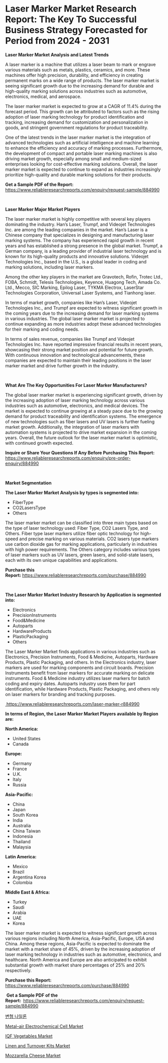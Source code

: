 <p><h1>Laser Marker Market Research Report: The Key To Successful Business Strategy Forecasted for Period from 2024 - 2031</h1></p><p><strong>Laser Marker Market Analysis and Latest Trends</strong></p>
<p><p>A laser marker is a machine that utilizes a laser beam to mark or engrave various materials such as metals, plastics, ceramics, and more. These machines offer high precision, durability, and efficiency in creating permanent marks on a wide range of products. The laser marker market is seeing significant growth due to the increasing demand for durable and high-quality marking solutions across industries such as automotive, electronics, medical, and aerospace.</p><p>The laser marker market is expected to grow at a CAGR of 11.4% during the forecast period. This growth can be attributed to factors such as the rising adoption of laser marking technology for product identification and tracking, increasing demand for customization and personalization in goods, and stringent government regulations for product traceability.</p><p>One of the latest trends in the laser marker market is the integration of advanced technologies such as artificial intelligence and machine learning to enhance the efficiency and accuracy of marking processes. Furthermore, the development of compact and portable laser marking machines is also driving market growth, especially among small and medium-sized enterprises looking for cost-effective marking solutions. Overall, the laser marker market is expected to continue to expand as industries increasingly prioritize high-quality and durable marking solutions for their products.</p></p>
<p><strong>Get a Sample PDF of the Report:&nbsp;</strong> <a href="https://www.reliableresearchreports.com/enquiry/request-sample/884990">https://www.reliableresearchreports.com/enquiry/request-sample/884990</a></p>
<p>&nbsp;</p>
<p><strong>Laser Marker Major Market Players</strong></p>
<p><p>The laser marker market is highly competitive with several key players dominating the industry. Han’s Laser, Trumpf, and Videojet Technologies Inc. are among the leading companies in the market. Han’s Laser is a Chinese company that specializes in designing and manufacturing laser marking systems. The company has experienced rapid growth in recent years and has established a strong presence in the global market. Trumpf, a German company, is a leading provider of industrial laser technology and is known for its high-quality products and innovative solutions. Videojet Technologies Inc., based in the U.S., is a global leader in coding and marking solutions, including laser markers.</p><p>Among the other key players in the market are Gravotech, Rofin, Trotec Ltd., FOBA, Schmidt, Telesis Technologies, Keyence, Huagong Tech, Amada Co. Ltd., Mecco, SIC Marking, Epilog Laser, TYKMA Electrox, LaserStar Technologies Corporation, Universal Laser Systems, and Tianhong laser.</p><p>In terms of market growth, companies like Han’s Laser, Videojet Technologies Inc., and Trumpf are expected to witness significant growth in the coming years due to the increasing demand for laser marking systems in various industries. The global laser marker market is projected to continue expanding as more industries adopt these advanced technologies for their marking and coding needs.</p><p>In terms of sales revenue, companies like Trumpf and Videojet Technologies Inc. have reported impressive financial results in recent years, showcasing their strong market position and potential for future growth. With continuous innovation and technological advancements, these companies are expected to maintain their leading positions in the laser marker market and drive further growth in the industry.</p></p>
<p>&nbsp;</p>
<p><strong>What Are The Key Opportunities For Laser Marker Manufacturers?</strong></p>
<p><p>The global laser marker market is experiencing significant growth, driven by the increasing adoption of laser marking technology across various industries such as automotive, electronics, and medical devices. The market is expected to continue growing at a steady pace due to the growing demand for product traceability and identification systems. The emergence of new technologies such as fiber lasers and UV lasers is further fueling market growth. Additionally, the integration of laser markers with automation systems is projected to drive market expansion in the coming years. Overall, the future outlook for the laser marker market is optimistic, with continued growth expected.</p></p>
<p><strong>Inquire or Share Your Questions If Any Before Purchasing This Report:</strong> <a href="https://www.reliableresearchreports.com/enquiry/pre-order-enquiry/884990">https://www.reliableresearchreports.com/enquiry/pre-order-enquiry/884990</a></p>
<p>&nbsp;</p>
<p><strong>Market Segmentation</strong></p>
<p><strong>The Laser Marker Market Analysis by types is segmented into:</strong></p>
<p><ul><li>FiberType</li><li>CO2LasersType</li><li>Others</li></ul></p>
<p><p>The laser marker market can be classified into three main types based on the type of laser technology used: Fiber Type, CO2 Lasers Type, and Others. Fiber type laser markers utilize fiber optic technology for high-speed and precise marking on various materials. CO2 lasers type markers use carbon dioxide gas for marking applications, particularly in industries with high power requirements. The Others category includes various types of laser markers such as UV lasers, green lasers, and solid-state lasers, each with its own unique capabilities and applications.</p></p>
<p><strong>Purchase this Report:&nbsp;</strong><a href="https://www.reliableresearchreports.com/purchase/884990">https://www.reliableresearchreports.com/purchase/884990</a></p>
<p>&nbsp;</p>
<p><strong>The Laser Marker Market Industry Research by Application is segmented into:</strong></p>
<p><ul><li>Electronics</li><li>PrecisionInstruments</li><li>Food&Medicine</li><li>Autoparts</li><li>HardwareProducts</li><li>PlasticPackaging</li><li>Others</li></ul></p>
<p><p>The Laser Marker Market finds applications in various industries such as Electronics, Precision Instruments, Food & Medicine, Autoparts, Hardware Products, Plastic Packaging, and others. In the Electronics industry, laser markers are used for marking components and circuit boards. Precision Instruments benefit from laser markers for accurate marking on delicate instruments. Food & Medicine industry utilizes laser markers for batch coding and expiry dates. Autoparts industry uses them for part identification, while Hardware Products, Plastic Packaging, and others rely on laser markers for branding and tracking purposes.</p></p>
<p><a href="https://www.reliableresearchreports.com/laser-marker-r884990">&nbsp;https://www.reliableresearchreports.com/laser-marker-r884990</a></p>
<p><strong>In terms of Region, the Laser Marker Market Players available by Region are:</strong></p>
<p>
    <p> <strong> North America: </strong>
        <ul>
            <li>United States</li>
            <li>Canada</li>
        </ul>
        </p> 
    <p> <strong> Europe: </strong>
        <ul>
            <li>Germany</li>
            <li>France</li>
            <li>U.K.</li>
            <li>Italy</li>
            <li>Russia</li>
        </ul>
        </p> 
    <p> <strong> Asia-Pacific: </strong>
        <ul>
            <li>China</li>
            <li>Japan</li>
            <li>South Korea</li>
            <li>India</li>
            <li>Australia</li>
            <li>China Taiwan</li>
            <li>Indonesia</li>
            <li>Thailand</li>
            <li>Malaysia</li>
        </ul>
        </p> 
    <p> <strong> Latin America: </strong>
        <ul>
            <li>Mexico</li>
            <li>Brazil</li>
            <li>Argentina Korea</li>
            <li>Colombia</li>
        </ul>
        </p> 
    <p> <strong> Middle East & Africa: </strong>
        <ul>
            <li>Turkey</li>
            <li>Saudi</li>
            <li>Arabia</li>
            <li>UAE</li>
            <li>Korea</li>
        </ul>
    </p>
    </p>
<p><p>The laser marker market is expected to witness significant growth across various regions including North America, Asia-Pacific, Europe, USA and China. Among these regions, Asia-Pacific is expected to dominate the market with a market share of 45%, driven by the increasing adoption of laser marking technology in industries such as automotive, electronics, and healthcare. North America and Europe are also anticipated to exhibit substantial growth with market share percentages of 25% and 20% respectively.</p></p>
<p><strong>Purchase this Report: </strong><a href="https://www.reliableresearchreports.com/purchase/884990">https://www.reliableresearchreports.com/purchase/884990</a></p>
<p>&nbsp;<strong>Get a Sample PDF of the Report:&nbsp;&nbsp;</strong><a href="https://www.reliableresearchreports.com/enquiry/request-sample/884990">https://www.reliableresearchreports.com/enquiry/request-sample/884990</a></p>
<p><strong></strong></p>
<p><p><a href="https://github.com/apple8975768/Market-Research-Report-List-1/blob/main/9089177163592.md">변형 나일론</a></p><p><a href="https://www.linkedin.com/pulse/metalndashair-electrochemical-cell-market-size-reveals-best-d8fpe?trackingId=Bo3RgVedWTEi49QCRy2e5A%3D%3D">Metal–air Electrochemical Cell Market</a></p><p><a href="https://github.com/zkngisync/Market-Research-Report-List-1/blob/main/iqf-vegetables-market.md">IQF Vegetables Market</a></p><p><a href="https://www.linkedin.com/pulse/linen-turnover-kits-market-furnishes-information-share-trends-8cgze?trackingId=gOXd0cljyz1VKrjas%2FEcqA%3D%3D">Linen and Turnover Kits Market</a></p><p><a href="https://github.com/LitzyGulgowski2023/Market-Research-Report-List-1/blob/main/mozzarella-cheese-market.md">Mozzarella Cheese Market</a></p></p>